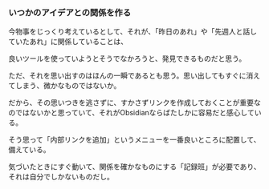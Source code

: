 ### いつかのアイデアとの関係を作る

今物事をじっくり考えているとして、それが、「昨日のあれ」や「先週人と話していたあれ」に関係していることは、

良いツールを使っていようとそうでなかろうと、発見できるものだと思う。

ただ、それを思い出すのはほんの一瞬であるとも思う。思い出してもすぐに消えてしまう、微かなものではないか。

だから、その思いつきを逃さずに、すかさずリンクを作成しておくことが重要なのではないかと思っていて、それがObsidianならばたしかに容易だと感心している。

そう思って「内部リンクを追加」というメニューを一番良いところに配置して、備えている。

気づいたときにすぐ動いて、関係を確かなものにする「記録班」が必要であり、それは自分でしかないものだし。
